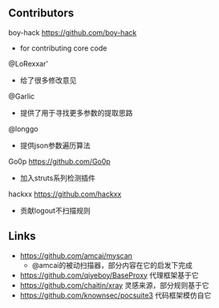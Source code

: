## Contributors
boy-hack <https://github.com/boy-hack>
* for contributing core code

@LoRexxar'
* 给了很多修改意见

@Garlic
* 提供了用于寻找更多参数的提取思路

@longgo
* 提供json参数遍历算法

Go0p <https://github.com/Go0p>
* 加入struts系列检测插件

hackxx <https://github.com/hackxx>
* 贡献logout不扫描规则

## Links
- https://github.com/amcai/myscan 
    - @amcai的被动扫描器，部分内容在它的启发下完成
- https://github.com/qiyeboy/BaseProxy  代理框架基于它
- https://github.com/chaitin/xray  灵感来源，部分规则基于它
- https://github.com/knownsec/pocsuite3  代码框架模仿自它
